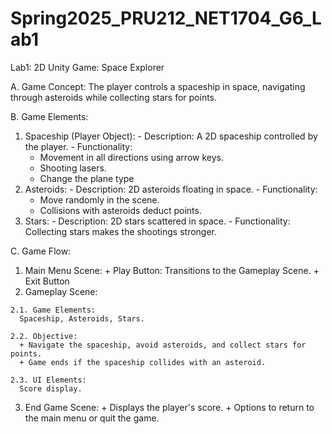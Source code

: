# Spring2025_PRU212_NET1704_G6_Lab1
Lab1: 
2D Unity Game: Space Explorer

A. Game Concept:
  The player controls a spaceship in space, navigating through asteroids while collecting stars for points. 

B. Game Elements:
  1. Spaceship (Player Object):
    - Description:
      A 2D spaceship controlled by the player.
    - Functionality:
        + Movement in all directions using arrow keys.
        + Shooting lasers.
        + Change the plane type
  2. Asteroids:
    - Description:
        2D asteroids floating in space.
    - Functionality:
      + Move randomly in the scene.
      + Collisions with asteroids deduct points.
  3. Stars:
    - Description:
        2D stars scattered in space.
    - Functionality:
        Collecting stars makes the shootings stronger.

C. Game Flow:
  1. Main Menu Scene:
    + Play Button: Transitions to the Gameplay Scene.
    + Exit Button
  2. Gameplay Scene:
    
    2.1. Game Elements:
      Spaceship, Asteroids, Stars.
    
    2.2. Objective:
      + Navigate the spaceship, avoid asteroids, and collect stars for points.
      + Game ends if the spaceship collides with an asteroid.
    
    2.3. UI Elements:
      Score display.
    
  3. End Game Scene:
    + Displays the player's score.
    + Options to return to the main menu or quit the game.
